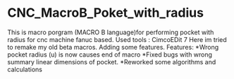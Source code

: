 # CNC_MacroB_Poket_with_radius
This is macro porgram (MACRO B language)for performing pocket with radius for cnc machine  fanuc based.
Used tools : CimcoEDit 7
Here im tried to remake my old beta macros. Adding some features.
Features:
*Wrong pocket radius (u) is now causes end of macro
*Fixed bugs with wrong summary linear dimensions of pocket.
*Reworked some algorithms and calculations
